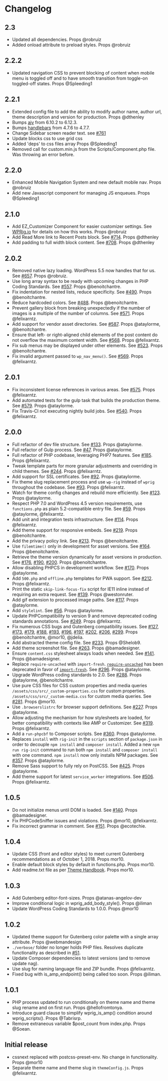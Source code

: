 # Changelog

## 2.3

-   Updated all dependencies. Props @robruiz
-   Added onload attribute to preload styles. Props @robruiz

## 2.2.2

-   Updated navigation CSS to prevent blocking of content when mobile menu is toggled off and to have smooth transition from toggle-on toggled-off states. Props @Spleeding1

## 2.2.1

-   Extended config file to add the ability to modify author name, author url, theme description and version for production. Props @dthenley
-   Bumps [ajv](https://github.com/ajv-validator/ajv) from 6.10.2 to 6.12.3.
-   Bumps [handlebars](https://github.com/handlebars-lang/handlebars.js) from 4.7.6 to 4.7.7.
-   Change Sidebar screen reader text. see [#761](https://github.com/wprig/wprig/issues/761)
-   Update blocks css to use grid css
-   Added 'deps' to css files array Props @Spleeding1
-   Removed call for custom.min.js from the Scripts/Component.php file. Was throwing an error before.

## 2.2.0

-   Enhanced Mobile Navigation System and new default mobile nav. Props @robruiz
-   Add new Javascript component for managing JS enqueues. Props @Spleeding1

## 2.1.0

-   Add EZ_Customizer Component for easier customizer settings. See [WPRig.io](https://wprig.io/documentation/creating-custom-settings-for-your-theme-in-customize/) for details on how this works. Props @robruiz
-   Add Read More link to Recent Posts block. See [#714](https://github.com/wprig/wprig/issues/714). Props @dthenley
-   Add padding to full width block content. See [#708](https://github.com/wprig/wprig/issues/708). Props @dthenley

## 2.0.2

-   Removed native lazy loading. WordPress 5.5 now handles that for us. See [#657](https://github.com/wprig/wprig/pull/657). Props @robruiz.
-   Use long array syntax to be ready with upcoming changes in PHP Coding Standards. See [#557](https://github.com/wprig/wprig/pull/557). Props @benoitchantre.
-   Fix indentation for nested lists, reduce specificity. See [#490](https://github.com/wprig/wprig/pull/490). Props @benoitchantre.
-   Reduce hardcoded colors. See [#488](https://github.com/wprig/wprig/pull/488). Props @benoitchantre.
-   Prevent gallery block from breaking unexpectedly if the number of images is a multiple of the number of columns. See [#571](https://github.com/wprig/wprig/pull/571). Props @felixarntz.
-   Add support for vendor asset directories. See [#587](https://github.com/wprig/wprig/pull/587). Props @ataylorme, @benoitchantre.
-   Ensure that left- or right-aligned child elements of the post content do not overflow the maximum content width. See [#568](https://github.com/wprig/wprig/pull/568). Props @felixarntz.
-   Fix sub menus may be displayed under other elements. See [#523](https://github.com/wprig/wprig/pull/523). Props @benoitchantre.
-   Fix invalid argument passed to `wp_nav_menu()`. See [#569](https://github.com/wprig/wprig/pull/569). Props @felixarntz.

## 2.0.1

-   Fix inconsistent license references in various areas. See [#575](https://github.com/wprig/wprig/pull/575). Props @felixarntz.
-   Add automated tests for the gulp task that builds the production theme. See [#579](https://github.com/wprig/wprig/pull/579). Props @ataylorme.
-   Fix Travis-CI not executing nightly build jobs. See [#540](https://github.com/wprig/wprig/pull/540). Props @felixarntz.

## 2.0.0

-   Full refactor of dev file structure. See [#133](https://github.com/wprig/wprig/pull/133). Props @ataylorme.
-   Full refactor of Gulp process. See [#47](https://github.com/wprig/wprig/pull/47). Props @ataylorme.
-   Full refactor of PHP codebase, leveraging PHP7 features. See [#185](https://github.com/wprig/wprig/pull/185). Props @felixarntz.
-   Tweak template parts for more granular adjustments and overriding in child themes. See [#244](https://github.com/wprig/wprig/pull/244). Props @felixarntz.
-   Add support for SSL certificates. See [#92](https://github.com/wprig/wprig/pull/92). Props @ataylorme.
-   Fix theme slug replacement process and use `wp-rig` instead of `wprig` throughout the codebase. See [#93](https://github.com/wprig/wprig/pull/93). Props @felixarntz.
-   Watch for theme config changes and rebuild more efficiently. See [#123](https://github.com/wprig/wprig/pull/123). Props @ataylorme.
-   Respect PHP 7.0 and WordPress 4.5 version requirements, use `functions.php` as plain 5.2-compatible entry file. See [#59](https://github.com/wprig/wprig/pull/59). Props @ataylorme, @felixarntz.
-   Add unit and integration tests infrastructure. See [#114](https://github.com/wprig/wprig/pull/114). Props @felixarntz.
-   Add theme support for responsive embeds. See [#219](https://github.com/wprig/wprig/pull/219). Props @benoitchantre.
-   Add the privacy policy link. See [#213](https://github.com/wprig/wprig/pull/213). Props @benoitchantre.
-   Use `filemtime()` only in development for asset versions. See [#164](https://github.com/wprig/wprig/pull/164). Props @benoitchantre.
-   Retrieve the theme version dynamically for asset versions in production. See [#176](https://github.com/wprig/wprig/pull/176), [#190](https://github.com/wprig/wprig/pull/190), [#200](https://github.com/wprig/wprig/pull/200). Props @benoitchantre.
-   Allow disabling PHPCS in development workflow. See [#170](https://github.com/wprig/wprig/pull/170). Props @ataylorme.
-   Add `500.php` and `offline.php` templates for PWA support. See [#212](https://github.com/wprig/wprig/pull/212). Props @felixarntz.
-   Print the static `skip-link-focus-fix` script for IE11 inline instead of requiring an extra request. See [#139](https://github.com/wprig/wprig/pull/139). Props @westonruter.
-   Add gif extension to processed image paths. See [#117](https://github.com/wprig/wprig/pull/117). Props @ataylorme.
-   Add `stylelint`. See [#56](https://github.com/wprig/wprig/pull/56). Props @ataylorme.
-   Update PHPCompatibility to version 9 and remove deprecated coding standards annotations. See [#249](https://github.com/wprig/wprig/pull/249). Props @felixarntz.
-   Fix numerous CSS bugs and Gutenberg compatibility issues. See [#127](https://github.com/wprig/wprig/pull/127), [#173](https://github.com/wprig/wprig/pull/173), [#179](https://github.com/wprig/wprig/pull/179), [#188](https://github.com/wprig/wprig/pull/188), [#193](https://github.com/wprig/wprig/pull/193), [#196](https://github.com/wprig/wprig/pull/196), [#197](https://github.com/wprig/wprig/pull/197), [#202](https://github.com/wprig/wprig/pull/202), [#206](https://github.com/wprig/wprig/pull/206), [#299](https://github.com/wprig/wprig/pull/299). Props @benoitchantre, @mor10, @jdelia.
-   Add abstracted theme config file. See [#233](https://github.com/wprig/wprig/pull/233). Props @Shelob9.
-   Add theme screenshot file. See [#263](https://github.com/wprig/wprig/pull/263). Props @bamadesigner.
-   Ensure `content.css` stylesheet always loads when needed. See [#141](https://github.com/wprig/wprig/pull/141). Props @bamadesigner.
-   Replace `require-uncached` with `import-fresh`. [`require-uncached`](https://www.npmjs.com/package/require-uncached) has been deprecated in favor of [`import-fresh`](https://www.npmjs.com/package/import-fresh). See [#296](https://github.com/wprig/wprig/pull/296). Props @ataylorme.
-   Upgrade WordPress coding standards to 2.0. See [#288](https://github.com/wprig/wprig/pull/295). Props @ataylorme, @benoitchantre.
-   Use pure CSS files for CSS custom properties and media queries
    `/assets/css/src/_custom-properties.css` for custom properties.
    `/assets/css/src/_custom-media.css` for custom media queries.
    See [#281](https://github.com/wprig/wprig/pull/281). Props @mor10.
-   Use `.browserslistrc` for browser support definitions. See [#227](https://github.com/wprig/wprig/pull/227). Props @ataylorme.
-   Allow adjusting the mechanism for how stylesheets are loaded, for better compatibility with contexts like AMP or Customizer. See [#319](https://github.com/wprig/wprig/pull/319). Props @felixarntz.
-   Add a `run-phpcbf` to Composer scripts. See [#360](https://github.com/wprig/wprig/pull/360). Props @ataylorme.
-   Replaces `install` with `rig-init` in the `scripts` section of `package.json` in order to decouple `npm install` and `composer install`. Added a new `npm run rig-init` command to run both `npm install` and `composer install` with one command. `npm install` now only installs NPM packages. See [#357](https://github.com/wprig/wprig/pull/357). Props @ataylorme.
-   Remove Sass support to fully rely on PostCSS. See [#425](https://github.com/wprig/wprig/pull/425). Props @ataylorme.
-   Add theme support for latest `service_worker` integrations. See [#506](https://github.com/wprig/wprig/pull/506). Props @felixarntz.

## 1.0.5

-   Do not initialize menus until DOM is loaded. See [#140](https://github.com/wprig/wprig/pull/140). Props @bamadesigner.
-   Fix PHPCodeSniffer issues and violations. Props @mor10, @felixarntz.
-   Fix incorrect grammar in comment. See [#151](https://github.com/wprig/wprig/pull/151). Props @ecotechie.

## 1.0.4

-   Update CSS (front and editor styles) to meet current Gutenberg recommendations as of October 1, 2018. Props mor10.
-   Enable default block styles by default in functions.php. Props mor10.
-   Add readme.txt file as per [Theme Handbook](https://developer.wordpress.org/themes/release/writing-documentation/). Props mor10.

## 1.0.3

-   Add Gutenberg editor-font-sizes. Props @atanas-angelov-dev
-   Improve conditional logic in wprig_add_body_style(). Props @iliman
-   Update WordPress Coding Standards to 1.0.0. Props @mor10

## 1.0.2

-   Updated theme support for Gutenberg color palette with a single array attribute. Props @webmandesign
-   `./verbose/` folder no longer holds PHP files. Resolves duplicate functionality as described in [#51](https://github.com/wprig/wprig/issues/51).
-   Update Composer dependencies to latest versions (and to remove update nag).
-   Use slug for naming language file and ZIP bundle. Props @felixarntz.
-   Fixed bug with is_amp_endpoint() being called too soon. Props @iliman.

## 1.0.1

-   PHP process updated to run conditionally on theme name and theme slug rename and on first run. Props @hellofromtonya.
-   Introduce guard clause to simplify wprig_is_amp() condition around wprig_scripts(). Props @Tabrisrp.
-   Remove extraneous variable \$post_count from index.php. Props @Soean.

## Initial release

-   cssnext replaced with postcss-preset-env. No change in functionality. Props @mor10
-   Separate theme name and theme slug in `themeConfig.js`. Props @felixarntz.
